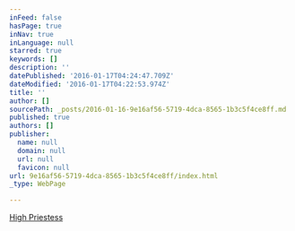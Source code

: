 ```yaml
---
inFeed: false
hasPage: true
inNav: true
inLanguage: null
starred: true
keywords: []
description: ''
datePublished: '2016-01-17T04:24:47.709Z'
dateModified: '2016-01-17T04:22:53.974Z'
title: ''
author: []
sourcePath: _posts/2016-01-16-9e16af56-5719-4dca-8565-1b3c5f4ce8ff.md
published: true
authors: []
publisher:
  name: null
  domain: null
  url: null
  favicon: null
url: 9e16af56-5719-4dca-8565-1b3c5f4ce8ff/index.html
_type: WebPage

---
```

[High Priestess][0]

[0]: http://highpriestess.guru/